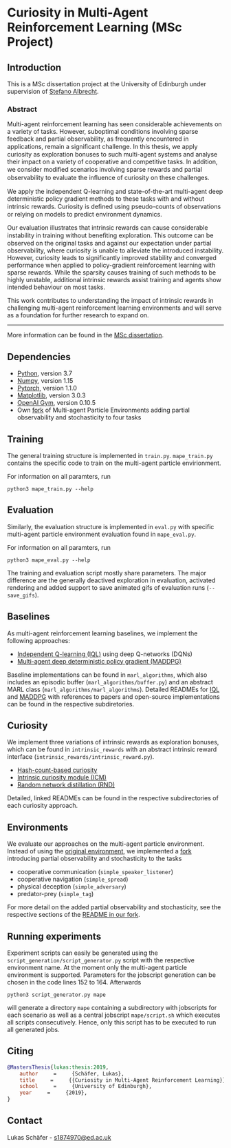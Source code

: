 # Curiosity in Multi-Agent Reinforcement Learning (MSc Project)

<!-- introduction -->
## Introduction
This is a MSc dissertation project at the University of Edinburgh under supervision of [Stefano Albrecht](http://svalbrecht.de/?page=salbrecht).

<!-- abstract -->
### Abstract
Multi-agent reinforcement learning has seen considerable achievements on a variety of tasks. However, suboptimal conditions involving sparse feedback and partial observability, as frequently encountered in applications, remain a signiﬁcant challenge. In this thesis, we apply curiosity as exploration bonuses to such multi-agent systems and analyse their impact on a variety of cooperative and competitive tasks. In addition, we consider modiﬁed scenarios involving sparse rewards and partial observability to evaluate the inﬂuence of curiosity on these challenges.

We apply the independent Q-learning and state-of-the-art multi-agent deep deterministic policy gradient methods to these tasks with and without intrinsic rewards. Curiosity is deﬁned using pseudo-counts of observations or relying on models to predict environment dynamics.

Our evaluation illustrates that intrinsic rewards can cause considerable instability in training without beneﬁting exploration. This outcome can be observed on the original tasks and against our expectation under partial observability, where curiosity is unable to alleviate the introduced instability. However, curiosity leads to significantly improved stability and converged performance when applied to policy-gradient reinforcement learning with sparse rewards. While the sparsity causes training of such methods to be highly unstable, additional intrinsic rewards assist training and agents show intended behaviour on most tasks.

This work contributes to understanding the impact of intrinsic rewards in challenging multi-agent reinforcement learning environments and will serve as a foundation for further research to expand on.

--- 

More information can be found in the [MSc dissertation](docs/msc_thesis.pdf).

<!-- requirements-->

## Dependencies

* [Python](https://www.python.org), version 3.7
* [Numpy](https://numpy.org), version 1.15
* [Pytorch](https://pytorch.org), version 1.1.0
* [Matplotlib](https://matplotlib.org), version 3.0.3
* [OpenAI Gym](https://gym.openai.com), version 0.10.5
* Own [fork](https://github.com/LukasSchaefer/multiagent-particle-envs) of Multi-agent Particle Environments adding partial observability and stochasticity to four tasks

<!-- training -->
## Training
The general training structure is implemented in `train.py`. `mape_train.py` contains the specific code to train on the multi-agent particle envirionment.

For information on all paramters, run

```
python3 mape_train.py --help
```

<!-- evaluation -->
## Evaluation
Similarly, the evaluation structure is implemented in `eval.py` with specific multi-agent particle environment evaluation found in `mape_eval.py`.

For information on all paramters, run

```
python3 mape_eval.py --help
```

The training and evaluation script mostly share parameters. The major difference are the generally deactived exploration in evaluation, activated rendering and added support to save animated gifs of evaluation runs (`--save_gifs`).

<!-- baselines -->
## Baselines
As multi-agent reinforcement learning baselines, we implement the following approaches:

* [Independent Q-learning (IQL)](`marl_algorithms/iql/README.md`) using deep Q-networks (DQNs)
* [Multi-agent deep deterministic policy gradient (MADDPG)](`marl_algorithms/maddpg/README.md`)

Baseline implementations can be found in `marl_algorithms`, which also includes an episodic buffer (`marl_algorithms/buffer.py`) and an abstract MARL class (`marl_algorithms/marl_algorithms`). Detailed READMEs for [IQL](`marl_algorithms/iql/README.md`) and [MADDPG](`marl_algorithms/maddpg/README.md`) with references to papers and open-source implementations can be found in the respective subdiretories.

<!-- curiosity -->
## Curiosity
We implement three variations of intrinsic rewards as exploration bonuses, which can be found in `intrinsic_rewards` with an abstract intrinsic reward interface (`intrinsic_rewards/intrinsic_reward.py`).

* [Hash-count-based curiosity](`intrinsic_rewards/count_based_bonus/readme.md`)
* [Intrinsic curiosity module (ICM)](`intrinsic_rewards/icm/readme.md`)
* [Random network distillation (RND)](`intrinsic_rewards/rnd/readme.md`)

Detailed, linked READMEs can be found in the respective subdirectories of each curiosity approach.

<!-- evironments -->
## Environments
We evaluate our approaches on the multi-agent particle environment. Instead of using the [original environment](https://github.com/openai/multiagent-particle-envs), we implemented a [fork](https://github.com/LukasSchaefer/multiagent-particle-envs) introducing partial observability and stochasticity to the tasks

* cooperative communication (`simple_speaker_listener`)
* cooperative navigation (`simple_spread`)
* physical deception (`simple_adversary`)
* predator-prey (`simple_tag`)

For more detail on the added partial observability and stochasticity, see the respective sections of the [README in our fork](https://github.com/LukasSchaefer/multiagent-particle-envs).

<!-- experiments -->
## Running experiments
Experiment scripts can easily be generated using the `script_generation/script_generator.py` script with the respective environment name.
At the moment only the multi-agent particle environment is supported. Parameters for the jobscript generation can be chosen in the code lines 152 to 164. Afterwards

```
python3 script_generator.py mape
```

will generate a directory `mape` containing a subdirectory with jobscripts for each scenario as well as a central jobscript `mape/script.sh` which executes all scripts consecutively. Hence, only this script has to be executed to run all generated jobs.


<!-- citing -->
## Citing

```bibtex
@MastersThesis{lukas:thesis:2019,
    author     =     {Schäfer, Lukas},
    title     =     {{Curiosity in Multi-Agent Reinforcement Learning}},
    school     =     {University of Edinburgh},
    year     =     {2019},
}
```
<!-- contact -->
## Contact
Lukas Schäfer - <s1874970@ed.ac.uk>
